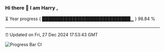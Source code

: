 ### Hi there 👋 I am Harry , 

⏳ Year progress { █████████████████████████████▁ } 98.84 %

---

⏰ Updated on Fri, 27 Dec 2024 17:53:43 GMT

![Progress Bar CI](https://github.com/duykhang68/duykhang68/workflows/Progress%20Bar%20CI/badge.svg)
